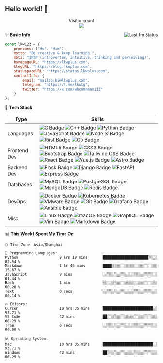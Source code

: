 <!--
# Hi there! 👋
**synthpop123/synthpop123** is a ✨ _special_ ✨ repository because its `README.md` (this file) appears on your GitHub profile.

Here are some ideas to get you started:
-->

## Hello world! 🌱

<p align="center"> 
  Visitor count<br>
  <img src="https://profile-counter.glitch.me/synthpop123/count.svg" />
</p>

<!-- -  I’m currently studying Computer Science in Peking University.
 - 🌱 Be **creative** & keep **learning**.
 - 📫 Here is my [homepage](https://www.lkwplus.com/), and I sometimes write something on my [blog](https://blog.lkwplus.com).
 - ✨ How to get in touch:
  
  [![Telegram Badge](https://img.shields.io/badge/Telegram-26A5E4?logo=telegram&logoColor=fff&style=flat-square)](https://t.me/lkwtg)
  [![Twitter Badge](https://img.shields.io/badge/Twitter-1D9BF0?logo=twitter&logoColor=fff&style=flat-square)](https://twitter.com/whoamamamiii)
  [![Gmail Badge](https://img.shields.io/badge/Gmail-EA4335?logo=gmail&logoColor=fff&style=flat-square)](mailto:me@lkwplus.com)-->

<a href="https://www.last.fm/user/synthpop123">
   <img align="right" src="https://lastfm.lkwplus.com/api?user=synthpop123&count=4&width=300&footer_style=compact_stats" alt="Last.fm Status">
</a>

✨ **Basic Info**

```javascript
const lkw123 = {
    pronouns: ["He", "Him"],
    motto: "Be creative & keep learning.",
    mbti: "INTP (introverted, intuitive, thinking and perceiving)",
    homepageURL: "https://lkwplus.com",
    blogURL: "https://blog.lkwplus.com",
    statuspageURL: "https://status.lkwplus.com",
    contactInfo: {
        email: "mailto:hi@lkwplus.com",
        telegram: "https://t.me/lkwtg",
        twitter: "https://x.com/whoamamamiii"
    }
};
```

🔭 **Tech Stack**

|**Type**                  | **Skills**                                                                                                                                                                                                                                                                                                                                                                                                                                                                                                                                                      |
|-------------------------------|----------------------------------------------------------------------------------------------------------------------------------------------------------------------------------------------------------------------------------------------------------------------------------------------------------------------------------------------------------------------------------------------------------------------------------------------------------------------------------------------------------------------------------------------------------------------|
| Languages      | ![C Badge](https://img.shields.io/badge/C-000?logo=c&logoColor=white&style=flat-square) ![C++ Badge](https://img.shields.io/badge/C%2B%2B-000?logo=cplusplus&logoColor=white&style=flat-square) ![Python Badge](https://img.shields.io/badge/Python-000?logo=python&logoColor=white&style=flat-square) ![JavaScript Badge](https://img.shields.io/badge/JavaScript-000?logo=javascript&logoColor=white&style=flat-square) ![Node.js Badge](https://img.shields.io/badge/Node.js-000?logo=nodedotjs&logoColor=white&style=flat-square) ![Rust Badge](https://img.shields.io/badge/Rust-000?logo=rust&logoColor=white&style=flat-square) ![Go Badge](https://img.shields.io/badge/Go-000?logo=go&logoColor=white&style=flat-square) |
| Frontend Dev   | ![HTML5 Badge](https://img.shields.io/badge/HTML5-000?logo=html5&logoColor=white&style=flat-square) ![CSS3 Badge](https://img.shields.io/badge/CSS3-000?logo=css3&logoColor=white&style=flat-square) ![Bootstrap Badge](https://img.shields.io/badge/Bootstrap-000?logo=bootstrap&logoColor=white&style=flat-square) ![Tailwind CSS Badge](https://img.shields.io/badge/Tailwind%20CSS-000?logo=tailwindcss&logoColor=white&style=flat-square) ![React Badge](https://img.shields.io/badge/React-000?logo=react&logoColor=white&style=flat-square) ![Vue.js Badge](https://img.shields.io/badge/Vue.js-000?logo=vuedotjs&logoColor=white&style=flat-square) ![Astro Badge](https://img.shields.io/badge/Astro-000?logo=astro&logoColor=white&style=flat-square) |
| Backend Dev   | ![Flask Badge](https://img.shields.io/badge/Flask-000?logo=flask&logoColor=white&style=flat-square) ![Django Badge](https://img.shields.io/badge/Django-000?logo=django&logoColor=white&style=flat-square) ![FastAPI](https://img.shields.io/badge/FastAPI-000?&style=flat-square&logo=fastapi&logoColor=white) ![Express Badge](https://img.shields.io/badge/Express-000?logo=express&logoColor=white&style=flat-square)                                                                                                                                                                                |
| Databases     | ![MySQL Badge](https://img.shields.io/badge/MySQL-000?logo=mysql&logoColor=white&style=flat-square) ![PostgreSQL Badge](https://img.shields.io/badge/PostgreSQL-000?logo=postgresql&logoColor=white&style=flat-square) ![MongoDB Badge](https://img.shields.io/badge/MongoDB-000?logo=mongodb&logoColor=white&style=flat-square) ![Redis Badge](https://img.shields.io/badge/Redis-000?logo=redis&logoColor=white&style=flat-square)                                                                                                                                                                        |
| DevOps         | ![Docker Badge](https://img.shields.io/badge/Docker-000?logo=docker&logoColor=white&style=flat-square) ![Kubernetes Badge](https://img.shields.io/badge/Kubernetes-000?logo=kubernetes&logoColor=white&style=flat-square) ![VMware Badge](https://img.shields.io/badge/VMware-000?logo=vmware&logoColor=white&style=flat-square) ![Git Badge](https://img.shields.io/badge/Git-000?logo=git&logoColor=white&style=flat-square) ![Grafana Badge](https://img.shields.io/badge/Grafana-000?logo=grafana&logoColor=white&style=flat-square) ![Ansible Badge](https://img.shields.io/badge/Ansible-000?logo=ansible&logoColor=white&style=flat-square) |
| Misc       | ![Linux Badge](https://img.shields.io/badge/Linux-000?logo=linux&logoColor=white&style=flat-square) ![macOS Badge](https://img.shields.io/badge/macOS-000?logo=macos&logoColor=white&style=flat-square) ![GraphQL Badge](https://img.shields.io/badge/GraphQL-000?logo=graphql&logoColor=white&style=flat-square) ![Vim Badge](https://img.shields.io/badge/Vim-000?logo=vim&logoColor=white&style=flat-square) ![Markdown Badge](https://img.shields.io/badge/Markdown-000?logo=markdown&logoColor=white&style=flat-square)                                                                                                        |

<!--START_SECTION:waka-->
📊 **This Week I Spent My Time On** 

```text
🕑︎ Time Zone: Asia/Shanghai

💬 Programming Languages: 
Python                   9 hrs 19 mins       █████████████████████░░░░   82.54 % 
Markdown                 1 hr 46 mins        ████░░░░░░░░░░░░░░░░░░░░░   15.67 % 
JavaScript               9 mins              ░░░░░░░░░░░░░░░░░░░░░░░░░   01.44 % 
Bash                     1 min               ░░░░░░░░░░░░░░░░░░░░░░░░░   00.20 % 
Text                     0 secs              ░░░░░░░░░░░░░░░░░░░░░░░░░   00.14 % 

🔥 Editors: 
Cursor                   10 hrs 35 mins      ███████████████████████░░   93.71 % 
VS Code                  42 mins             ██░░░░░░░░░░░░░░░░░░░░░░░   06.29 % 
Trae                     0 secs              ░░░░░░░░░░░░░░░░░░░░░░░░░   00.00 % 

💻 Operating System: 
Mac                      10 hrs 35 mins      ███████████████████████░░   93.71 % 
Windows                  42 mins             ██░░░░░░░░░░░░░░░░░░░░░░░   06.29 % 
```


<!--END_SECTION:waka-->
